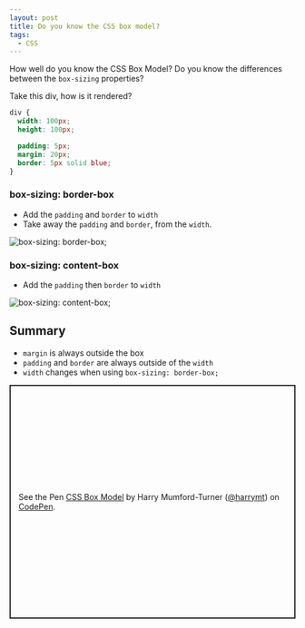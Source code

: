 ```yaml
---
layout: post
title: Do you know the CSS box model?
tags:
  - CSS
---
```

How well do you know the CSS Box Model? Do you know the differences between the `box-sizing` properties?


Take this div, how is it rendered?

```css
div {
  width: 100px;
  height: 100px;

  padding: 5px;
  margin: 20px;
  border: 5px solid blue;
}
```

### box-sizing: border-box

- Add the `padding` and `border` to `width`
- Take away the `padding` and `border`, from the `width`.

![box-sizing: border-box;]({{site.baseurl}}/img/box-sizing-border-box.png)

### box-sizing: content-box

- Add the `padding` then `border` to `width`

![box-sizing: content-box;]({{site.baseurl}}/img/box-sizing-content-box.png)

## Summary

- `margin` is always outside the box
- `padding` and `border` are always outside of the `width`
- `width` changes when using `box-sizing: border-box;`

<p class="codepen" data-height="412" data-theme-id="default" data-default-tab="css,result" data-user="harrymt" data-slug-hash="GRJRPyy" style="height: 412px; box-sizing: border-box; display: flex; align-items: center; justify-content: center; border: 2px solid; margin: 1em 0; padding: 1em;" data-pen-title="CSS Box Model">
  <span>See the Pen <a href="https://codepen.io/harrymt/pen/GRJRPyy">
  CSS Box Model</a> by Harry Mumford-Turner (<a href="https://codepen.io/harrymt">@harrymt</a>)
  on <a href="https://codepen.io">CodePen</a>.</span>
</p>
<script async src="https://static.codepen.io/assets/embed/ei.js"></script>
